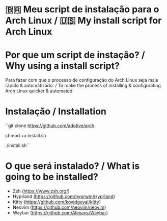 # 🇧🇷 Meu script de instalação para o Arch Linux / 🇺🇸 My install script for Arch Linux

# Por que um script de instação? / Why using a install script? 
Para fazer com que o processo de configuração do Arch Linux seja mais rápido & automátizado. / To make the process of installing & configurating Arch Linux quicker & automated

# Instalação / Installation
``git clone https://github.com/adotive/arch

chmod +x install.sh

./install.sh``

# O que será instalado? / What is going to be installed?
- Zsh (https://www.zsh.org/)
- Hyprland (https://github.com/hyprwm/Hyprland)
- Kitty (https://github.com/kovidgoyal/kitty)
- Neovim (https://github.com/neovim/neovim)
- Waybar (https://github.com/Alexays/Waybar)
